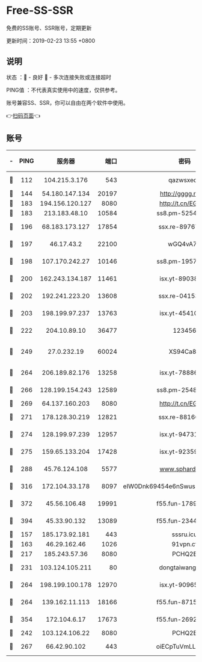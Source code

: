 # Free-SS-SSR

免费的SS账号、SSR账号，定期更新

更新时间：2019-02-23 13:55 +0800

## 说明

状态     ：🙂 - 良好 🙁 - 多次连接失败或连接超时

PING值   ：不代表真实使用中的速度，仅供参考。

账号兼容SS、SSR，你可以自由在两个软件中使用。

👉[扫码页面](https://liesauer.github.io/free-ss-ssr.github.io/)👈

## 账号

|-|PING|服务器|端口|密码|加密方式|区域|
|:----:|:----:|:-----:|-----:|:----:|:----:|:----:|
|🙂|112|104.215.3.176|543|qazwsxedc|aes-256-gcm|JP|
|🙂|144|54.180.147.134|20197|http://gggg.rocks|chacha20|KR|
|🙂|183|194.156.120.127|8080|http://t.cn/EGJIyrl|rc4-md5|RU|
|🙂|183|213.183.48.10|10584|ss8.pm-52546050|rc4-md5|RU|
|🙂|196|68.183.173.127|17854|ssx.re-89767953|aes-256-cfb|US|
|🙂|197|46.17.43.2|22100|wGQ4vA7D|aes-256-gcm|RU|
|🙂|198|107.170.242.27|10146|ss8.pm-19577834|aes-256-cfb|US|
|🙂|200|162.243.134.187|11461|isx.yt-89038787|aes-256-cfb|US|
|🙂|202|192.241.223.20|13608|ssx.re-04153947|aes-256-cfb|US|
|🙂|203|198.199.97.237|13763|isx.yt-45410727|aes-256-cfb|US|
|🙂|222|204.10.89.10|36477|123456|aes-256-cfb|US|
|🙂|249|27.0.232.19|60024|XS94Ca8K|xchacha20-ietf-poly1305|HK|
|🙂|264|206.189.82.176|13258|isx.yt-78886970|aes-256-cfb|SG|
|🙂|266|128.199.154.243|12589|ss8.pm-25483788|aes-256-cfb|SG|
|🙂|269|64.137.160.203|8080|http://t.cn/EGJIyrl|rc4-md5|CA|
|🙂|271|178.128.30.219|12821|ssx.re-88166677|aes-256-cfb|SG|
|🙂|274|128.199.97.239|12957|isx.yt-94731774|aes-256-cfb|SG|
|🙂|275|159.65.133.204|17428|isx.yt-92359106|aes-256-cfb|SG|
|🙂|288|45.76.124.108|5577|www.sphard.com|aes-256-cfb|AU|
|🙂|316|172.104.33.178|8097|eIW0Dnk69454e6nSwuspv9DmS201tQ0D|aes-256-cfb|SG|
|🙂|372|45.56.106.48|19991|f55.fun-17890118|aes-256-cfb|US|
|🙂|394|45.33.90.132|13089|f55.fun-23448160|aes-256-cfb|US|
|🙂|157|185.173.92.181|443|sssru.icu|rc4-md5|RU|
|🙂|163|46.29.162.46|1026|91vpn.cf|rc4-md5|RU|
|🙂|217|185.243.57.36|8080|PCHQ2E|rc4-md5|US|
|🙂|231|103.124.105.211|80|dongtaiwang.com|aes-256-cfb|US|
|🙂|264|198.199.100.178|12970|isx.yt-90965243|aes-256-cfb|US|
|🙂|264|139.162.11.113|18166|f55.fun-87155784|aes-256-cfb|SG|
|🙂|354|172.104.6.17|17673|f55.fun-26926013|aes-256-cfb|US|
|🙁|242|103.124.106.22|8080|PCHQ2E|rc4-md5|US|
|🙁|267|66.42.90.102|443|oiECpTuVmLLxk4Ts|aes-256-cfb|US|
